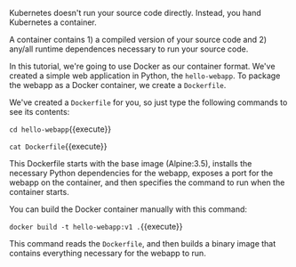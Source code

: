Kubernetes doesn't run your source code directly. Instead, you hand Kubernetes a container.

A container contains 1) a compiled version of your source code and 2) any/all runtime dependences necessary to run your source code.

In this tutorial, we're going to use Docker as our container format. We've created a simple web application in Python, the `hello-webapp`. To package the webapp as a Docker container, we create a `Dockerfile`.

We've created a `Dockerfile` for you, so just type the following commands to see its contents:

`cd hello-webapp`{{execute}}

`cat Dockerfile`{{execute}}

This Dockerfile starts with the base image (Alpine:3.5), installs the necessary Python dependencies for the webapp, exposes a port for the webapp on the container, and then specifies the command to run when the container starts.

You can build the Docker container manually with this command:

`docker build -t hello-webapp:v1 .`{{execute}}

This command reads the `Dockerfile`, and then builds a binary image that contains everything necessary for the webapp to run.
